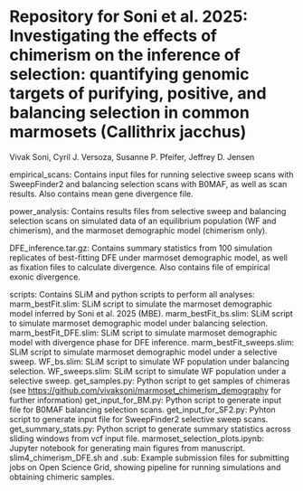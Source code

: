 # Repository for Soni et al. 2025: Investigating the effects of chimerism on the inference of selection: quantifying genomic targets of purifying, positive, and balancing selection in common marmosets (Callithrix jacchus)
Vivak Soni, Cyril J. Versoza, Susanne P. Pfeifer, Jeffrey D. Jensen

empirical_scans: Contains input files for running selective sweep scans with SweepFinder2 and balancing selection scans with B0MAF, as well as scan results. Also contains mean gene divergence file.

power_analysis: Contains results files from selective sweep and balancing selection scans on simulated data of an equilibrium population (WF and chimerism), and the marmoset demographic model (chimerism only). 

DFE_inference.tar.gz: Contains summary statistics from 100 simulation replicates of best-fitting DFE under marmoset demographic model, as well as fixation files to calculate divergence. Also contains file of empirical exonic divergence.

scripts: Contains SLiM and python scripts to perform all analyses:
    marm_bestFit.slim: SLiM script to simulate the marmoset demographic model inferred by Soni et al. 2025 (MBE).
    marm_bestFit_bs.slim: SLiM script to simulate marmoset demographic model under balancing selection.
    marm_bestFit_DFE.slim: SLiM script to simulate marmoset demographic model with divergence phase for DFE inference.
    marm_bestFit_sweeps.slim: SLiM script to simulate marmoset demographic model under a selective sweep.
    WF_bs.slim: SLiM script to simulate WF population under balancing selection.
    WF_sweeps.slim: SLiM script to simulate WF population under a selective sweep.
    get_samples.py: Python script to get samples of chimeras (see https://github.com/vivaksoni/marmoset_chimerism_demography for further information)
    get_input_for_BM.py: Python script to generate input file for B0MAF balancing selection scans.
    get_input_for_SF2.py: Pyhton script to generate input file for SweepFinder2 selective sweep scans.
    get_summary_stats.py: Python script to generate summary statistics across sliding windows from vcf input file.
    marmoset_selection_plots.ipynb: Jupyter notebook for generating main figures from manuscript.
    slim4_chimerism_DFE.sh and .sub: Example submission files for submitting jobs on Open Science Grid, showing pipeline for running simulations and obtaining chimeric samples.
